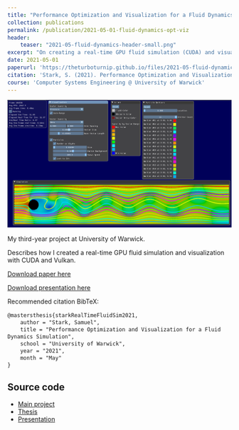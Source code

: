 ```yaml
---
title: "Performance Optimization and Visualization for a Fluid Dynamics Simulation"
collection: publications
permalink: /publication/2021-05-01-fluid-dynamics-opt-viz
header:
    teaser: "2021-05-fluid-dynamics-header-small.png"
excerpt: "On creating a real-time GPU fluid simulation (CUDA) and visualization (Vulkan)."
date: 2021-05-01
paperurl: 'https://theturboturnip.github.io/files/2021-05-fluid-dynamics-opt-viz.pdf'
citation: 'Stark, S. (2021). Performance Optimization and Visualization for a Fluid Dynamics Simulation. [Third-year project]. University of Warwick.'
course: 'Computer Systems Engineering @ University of Warwick'
---
```


<img src='/images/2021-05-fluid-dynamics-header.png'><br/>

My third-year project at University of Warwick.

Describes how I created a real-time GPU fluid simulation and visualization with CUDA and Vulkan.

[Download paper here](/files/2021-05-fluid-dynamics-opt-viz.pdf)

[Download presentation here](/files/2021-05-fluid-dynamics-opt-viz-presentation.pdf)

Recommended citation BibTeX:
```
@mastersthesis{starkRealTimeFluidSim2021,
    author = "Stark, Samuel",
    title = "Performance Optimization and Visualization for a Fluid Dynamics Simulation",
    school = "University of Warwick",
    year = "2021",
    month = "May"
}
```

## Source code
- [Main project](https://github.com/theturboturnip/warwick-typ)
- [Thesis](https://github.com/theturboturnip/warwick-typ-finalreport)
- [Presentation](https://github.com/theturboturnip/warwick-typ-presentation)